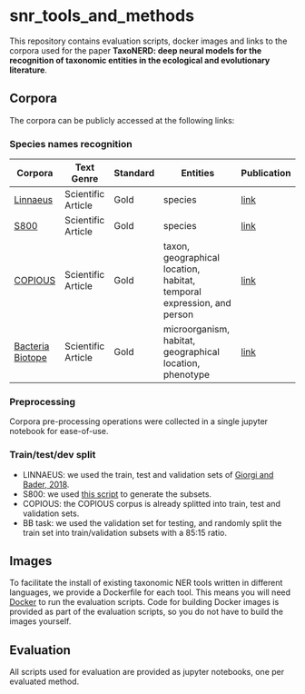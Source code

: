 # snr_tools_and_methods

This repository contains evaluation scripts, docker images and links to the corpora used for the paper **TaxoNERD: deep neural models for the recognition
of taxonomic entities in the ecological and evolutionary literature**.

## Corpora

The corpora can be publicly accessed at the following links:

### Species names recognition

| Corpora | Text Genre | Standard | Entities | Publication |
| --- | --- | --- | --- | --- |
| [Linnaeus](http://linnaeus.sourceforge.net/)| Scientific Article | Gold | species | [link](http://bmcbioinformatics.biomedcentral.com/articles/10.1186/1471-2105-11-85)|
| [S800](http://species.jensenlab.org/)| Scientific Article | Gold | species|[link](http://journals.plos.org/plosone/article?id=10.1371/journal.pone.0065390)|
| [COPIOUS](http://www.nactem.ac.uk/copious/) | Scientific Article | Gold | taxon, geographical location, habitat, temporal expression, and person | [link](https://www.ncbi.nlm.nih.gov/pmc/articles/PMC6351503/pdf/bdj-07-e29626.pdf)|
| [Bacteria Biotope](https://sites.google.com/view/bb-2019/task-description?authuser=0) | Scientific Article | Gold | microorganism, habitat, geographical location, phenotype | [link](https://www.aclweb.org/anthology/D19-5719.pdf)|

### Preprocessing

Corpora pre-processing operations were collected in a single jupyter notebook for ease-of-use.

### Train/test/dev split

- LINNAEUS: we used the train, test and validation sets of [Giorgi and Bader, 2018](https://github.com/BaderLab/Transfer-Learning-BNER-Bioinformatics-2018).
- S800: we used [this script](https://github.com/spyysalo/s800) to generate the subsets.
- COPIOUS: the COPIOUS corpus is already splitted into train, test and validation sets. 
- BB task: we used the validation set for testing, and randomly split the train set into train/validation subsets with a 85:15 ratio.

## Images

To facilitate the install of existing taxonomic NER tools written in different languages, we provide a Dockerfile for each tool. This means you will need [Docker](https://www.docker.com/) to run the evaluation scripts. Code for building Docker images is provided as part of the evaluation scripts, so you do not have to build the images yourself.

## Evaluation

All scripts used for evaluation are provided as jupyter notebooks, one per evaluated method.
